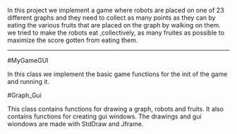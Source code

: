 In this project we implement a game where robots are placed on one of 23 different graphs and they need to collect as many points as they can by eating the various fruits that are placed on the graph by walking on them.
we tried to make the robots eat ,collectively, as many fruites as possible to maximize the score gotten from eating them.

***

#MyGameGUI

In this class we implement the basic game functions for the init of the game and running it.

#Graph_Gui

This class contains functions for drawing a graph, robots and fruits.
It also contains functions for creating gui windows.
The drawings and gui wiondows are made with StdDraw and Jframe.


